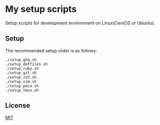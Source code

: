 My setup scripts
=============

Setup scripts for development environment on Linux(CentOS or Ubuntu).

## Setup

The recommended setup order is as follows:

```
./setup_ghq.sh
./setup_dotfiles.sh
./setup_ruby.sh
./setup_git.sh
./setup_zsh.sh
./setup_vim.sh
./setup_peco.sh
./setup_tmux.sh
```

## License

[MIT](https://github.com/shifumin/setupfiles/blob/master/LICENSE)
